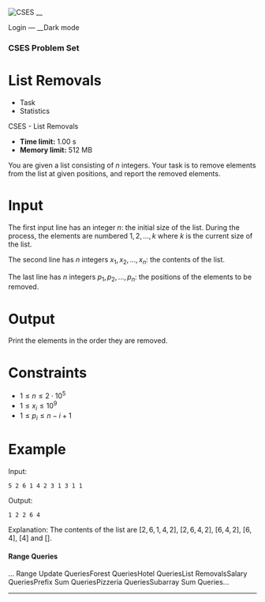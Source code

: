 ![CSES](/logo.png?1) __

Login — __Dark mode

### CSES Problem Set

# List Removals

  * Task
  * Statistics

CSES - List Removals

  * **Time limit:** 1.00 s
  * **Memory limit:** 512 MB

You are given a list consisting of $n$ integers. Your task is to remove
elements from the list at given positions, and report the removed elements.

# Input

The first input line has an integer $n$: the initial size of the list. During
the process, the elements are numbered $1,2,\dots,k$ where $k$ is the current
size of the list.

The second line has $n$ integers $x_1,x_2,\dots,x_n$: the contents of the
list.

The last line has $n$ integers $p_1,p_2,\dots,p_n$: the positions of the
elements to be removed.

# Output

Print the elements in the order they are removed.

# Constraints

  * $1 \le n \le 2 \cdot 10^5$
  * $1 \le x_i \le 10^9$
  * $1 \le p_i \le n-i+1$

# Example

Input:

``` 5 2 6 1 4 2 3 1 3 1 1 ```

Output:

``` 1 2 2 6 4 ```

Explanation: The contents of the list are $[2,6,1,4,2]$, $[2,6,4,2]$,
$[6,4,2]$, $[6,4]$, $[4]$ and $[]$.

#### Range Queries

... Range Update QueriesForest QueriesHotel QueriesList RemovalsSalary
QueriesPrefix Sum QueriesPizzeria QueriesSubarray Sum Queries...

* * *

